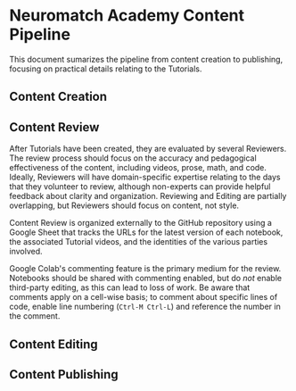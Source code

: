 # Neuromatch Academy Content Pipeline

This document sumarizes the pipeline from content creation to publishing, focusing on practical details relating to the Tutorials.


## Content Creation


## Content Review

After Tutorials have been created, they are evaluated by several Reviewers. The review process should focus on the accuracy and pedagogical effectiveness of the content, including videos, prose, math, and code. Ideally, Reviewers will have domain-specific expertise relating to the days that they volunteer to review, although non-experts can provide helpful feedback about clarity and organization. Reviewing and Editing are partially overlapping, but Reviewers should focus on content, not style.

Content Review is organized externally to the GitHub repository using a Google Sheet that tracks the URLs for the latest version of each notebook, the associated Tutorial videos, and the identities of the various parties involved.

Google Colab's commenting feature is the primary medium for the review. Notebooks should be shared with commenting enabled, but do *not* enable third-party editing, as this can lead to loss of work. Be aware that comments apply on a cell-wise basis; to comment about specific lines of code, enable line numbering (`Ctrl-M Ctrl-L`) and reference the number in the comment.




## Content Editing


## Content Publishing
